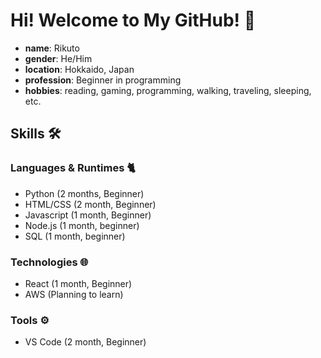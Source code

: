 # Hi! Welcome to My GitHub! 👋
- **name**: Rikuto
- **gender**: He/Him
- **location**: Hokkaido, Japan
- **profession**: Beginner in programming
- **hobbies**: reading, gaming, programming, walking, traveling, sleeping, etc.


## Skills 🛠️
### Languages & Runtimes 🐈
- Python (2 months, Beginner)
- HTML/CSS (2 month, Beginner)
- Javascript (1 month, Beginner)
- Node.js (1 month, beginner)
- SQL (1 month, beginner)

### Technologies 🌐
- React (1 month, Beginner)
- AWS (Planning to learn)

### Tools ⚙️
- VS Code (2 month, Beginner)

